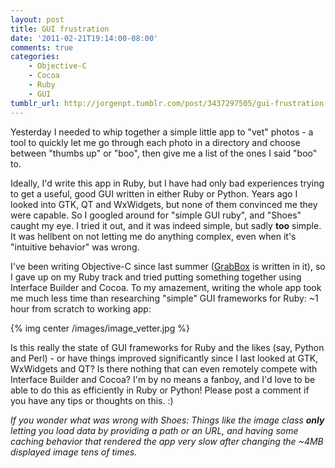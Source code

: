 ```yaml
---
layout: post
title: GUI frustration
date: '2011-02-21T19:14:00-08:00'
comments: true
categories:
    - Objective-C
    - Cocoa
    - Ruby
    - GUI
tumblr_url: http://jorgenpt.tumblr.com/post/3437297505/gui-frustration
---
```


Yesterday I needed to whip together a simple little app to "vet" photos - a tool to quickly let me go through each photo in a directory and choose between "thumbs up" or "boo", then give me a list of the ones I said "boo" to.


Ideally, I'd write this app in Ruby, but I have had only bad experiences trying to get a useful, good GUI written in either Ruby or Python. Years ago I looked into GTK, QT and WxWidgets, but none of them convinced me they were capable. So I googled around for "simple GUI ruby", and "Shoes" caught my eye. I tried it out, and it was indeed simple, but sadly **too** simple. It was hellbent on not letting me do anything complex, even when it's "intuitive behavior" was wrong.


I've been writing Objective-C since last summer ([GrabBox](http://grabbox.devsoft.no) is written in it), so I gave up on my Ruby track and tried putting something together using Interface Builder and Cocoa. To my amazement, writing the whole app took me much less time than researching "simple" GUI frameworks for Ruby: ~1 hour from scratch to working app:


{% img center /images/image_vetter.jpg %}


Is this really the state of GUI frameworks for Ruby and the likes (say, Python and Perl) - or have things improved significantly since I last looked at GTK, WxWidgets and QT? Is there nothing that can even remotely compete with Interface Builder and Cocoa? I'm by no means a fanboy, and I'd love to be able to do this as efficiently in Ruby or Python! Please post a comment if you have any tips or thoughts on this. :)


*If you wonder what was wrong with Shoes: Things like the image class **only** letting you load data by providing a path or an URL, and having some caching behavior that rendered the app very slow after changing the ~4MB displayed image tens of times.*
